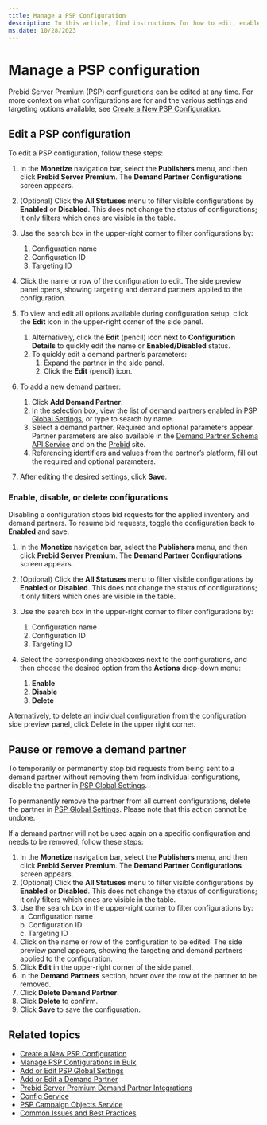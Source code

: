 ```yaml
---
title: Manage a PSP Configuration
description: In this article, find instructions for how to edit, enable, disable, or delete a PSP configuration.
ms.date: 10/28/2023
---
```


# Manage a PSP configuration

Prebid Server Premium (PSP) configurations can be edited at any time. For more context on what configurations are for and the various settings and targeting options available, see [Create a New PSP Configuration](create-a-psp-configuration.md).

## Edit a PSP configuration

To edit a PSP configuration, follow these steps:

1. In the **Monetize** navigation bar, select the **Publishers** menu, and then click **Prebid Server Premium**. The **Demand Partner Configurations** screen appears.

1. (Optional) Click the **All Statuses** menu to filter visible configurations by **Enabled** or **Disabled**. This does not change the status of configurations; it only filters which ones are visible in the table.

1. Use the search box in the upper-right corner to filter configurations by:
   1. Configuration name
   1. Configuration ID
   1. Targeting ID

1. Click the name or row of the configuration to edit. The side preview panel opens, showing targeting and demand partners applied to the configuration.
1. To view and edit all options available during configuration setup, click the **Edit** icon in the upper-right corner of the side panel.
   1. Alternatively, click the **Edit** (pencil) icon next to **Configuration Details** to quickly edit the name or **Enabled/Disabled** status.
   1. To quickly edit a demand partner’s parameters:
      1. Expand the partner in the side panel.
      1. Click the **Edit** (pencil) icon.
1. To add a new demand partner:
    1. Click **Add Demand Partner**.
    1. In the selection box, view the list of demand partners enabled in [PSP Global Settings](add-or-edit-a-demand-partner.md), or type to search by name.
    1. Select a demand partner. Required and optional parameters appear. Partner parameters are also available in the [Demand Partner Schema API Service](../digital-platform-api/demand-partner-schema-service.md) and on the [Prebid](https://docs.prebid.org/dev-docs/pbs-bidders.html) site.
    1. Referencing identifiers and values from the partner’s platform, fill out the required and optional parameters.
1. After editing the desired settings, click **Save**.

### Enable, disable, or delete configurations

Disabling a configuration stops bid requests for the applied inventory and demand partners. To resume bid requests, toggle the configuration back to **Enabled** and save.

1. In the **Monetize** navigation bar, select the **Publishers** menu, and then click **Prebid Server Premium**.  The **Demand Partner Configurations** screen appears.
1. (Optional) Click the **All Statuses** menu to filter visible configurations by **Enabled** or **Disabled**. This does not change the status of configurations; it only filters which ones are visible in the table.
1. Use the search box in the upper-right corner to filter configurations by:

   1. Configuration name  
   1. Configuration ID  
   1. Targeting ID  

1. Select the corresponding checkboxes next to the configurations, and then choose the desired option from the **Actions** drop-down menu:
   1. **Enable**  
   1. **Disable**  
   1. **Delete**  

Alternatively, to delete an individual configuration from the configuration side preview panel, click Delete in the upper right corner.

## Pause or remove a demand partner  

To temporarily or permanently stop bid requests from being sent to a demand partner without removing them from individual configurations, disable the partner in [PSP Global Settings](add-or-edit-a-demand-partner.md).

To permanently remove the partner from all current configurations, delete the partner in [PSP Global Settings](add-or-edit-a-demand-partner.md). Please note that this action cannot be undone.

If a demand partner will not be used again on a specific configuration and needs to be removed, follow these steps:  

1. In the **Monetize** navigation bar, select the **Publishers** menu, and then click **Prebid Server Premium**. The **Demand Partner Configurations** screen appears.  
1. (Optional) Click the **All Statuses** menu to filter visible configurations by **Enabled** or **Disabled**.  This does not change the status of configurations; it only filters which ones are visible in the table.  
1. Use the search box in the upper-right corner to filter configurations by:
    a. Configuration name  
    b. Configuration ID  
    c. Targeting ID  
1. Click on the name or row of the configuration to be edited. The side preview panel appears, showing the targeting and demand partners applied to the configuration.  
1. Click **Edit** in the upper-right corner of the side panel.  
1. In the **Demand Partners** section, hover over the row of the partner to be removed.  
1. Click **Delete Demand Partner**.  
1. Click **Delete** to confirm.  
1. Click **Save** to save the configuration.  

## Related topics

- [Create a New PSP Configuration](create-a-psp-configuration.md)
- [Manage PSP Configurations in Bulk](manage-psp-configurations-in-bulk.md)
- [Add or Edit PSP Global Settings](add-or-edit-psp-global-settings.md)
- [Add or Edit a Demand Partner](add-or-edit-a-demand-partner.md)
- [Prebid Server Premium Demand Partner Integrations](prebid-server-premium-demand-partner-integrations.md)
- [Config Service](../digital-platform-api/config-service.md)
- [PSP Campaign Objects Service](../digital-platform-api/campaign-object-service.md)
- [Common Issues and Best Practices](psp-common-issues-and-best-practices.md)